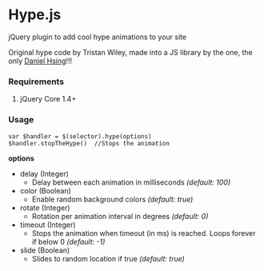 # Hype.js
jQuery plugin to add cool hype animations to your site

Original hype code by Tristan Wiley, made into a JS library by the one, the only [Daniel Hsing](https://github.com/Arthelon)!!!

### Requirements
1. jQuery Core 1.4+

### Usage
```
var $handler = $(selector).hype(options)
$handler.stopTheHype()  //Stops the animation
```

**options**
- delay (Integer)
    + Delay between each animation in milliseconds *(default: 100)*
- color (Boolean)
    + Enable random background colors *(default: true)*
- rotate (Integer)
    + Rotation per animation interval in degrees *(default: 0)*
- timeout (Integer)
    + Stops the animation when timeout (in ms) is reached. Loops forever if below 0 *(default: -1)*
- slide (Boolean)
    + Slides to random location if true *(default: true)*

